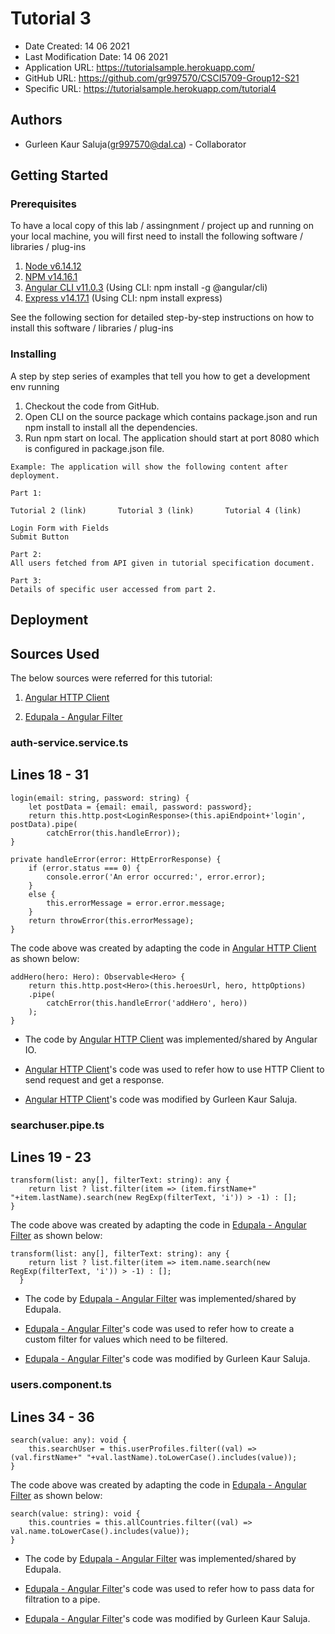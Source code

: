 # Tutorial 3

* Date Created: 14 06 2021
* Last Modification Date: 14 06 2021
* Application URL: https://tutorialsample.herokuapp.com/
* GitHub URL: https://github.com/gr997570/CSCI5709-Group12-S21
* Specific URL: https://tutorialsample.herokuapp.com/tutorial4

## Authors

* Gurleen Kaur Saluja(gr997570@dal.ca) - Collaborator

## Getting Started

### Prerequisites

To have a local copy of this lab / assingnment / project up and running on your local machine, you will first need to install the following software / libraries / plug-ins

1. [Node v6.14.12](https://nodejs.org/en/)
2. [NPM v14.16.1](https://nodejs.org/en/)
3. [Angular CLI v11.0.3](https://angular.io/guide/setup-local) (Using CLI: npm install -g @angular/cli)
4. [Express v14.17.1](https://www.npmjs.com/package/express)  (Using CLI: npm install express)

See the following section for detailed step-by-step instructions on how to install this software / libraries / plug-ins

### Installing

A step by step series of examples that tell you how to get a development env running

1. Checkout the code from GitHub.
2. Open CLI on the source package which contains package.json and run npm install to install all the dependencies.	
3. Run npm start on local. The application should start at port 8080 which is configured in package.json file.

```
Example: The application will show the following content after deployment.

Part 1:

Tutorial 2 (link)		Tutorial 3 (link)		Tutorial 4 (link)

Login Form with Fields
Submit Button

Part 2:
All users fetched from API given in tutorial specification document.

Part 3:
Details of specific user accessed from part 2.
```

## Deployment

## Sources Used

The below sources were referred for this tutorial:

1. [Angular HTTP Client](https://angular.io/guide/http)

2. [Edupala - Angular Filter](https://edupala.com/how-to-implement-an-angular-search-filter-in-angular/)

### auth-service.service.ts
Lines 18 - 31
---------------

```
login(email: string, password: string) {
	let postData = {email: email, password: password};
	return this.http.post<LoginResponse>(this.apiEndpoint+'login', postData).pipe(
		catchError(this.handleError));
}

private handleError(error: HttpErrorResponse) {
	if (error.status === 0) {
		console.error('An error occurred:', error.error);
	}
	else {
		this.errorMessage = error.error.message;
	}
	return throwError(this.errorMessage);
}
```

The code above was created by adapting the code in [Angular HTTP Client](https://angular.io/guide/http) as shown below: 

```
addHero(hero: Hero): Observable<Hero> {
	return this.http.post<Hero>(this.heroesUrl, hero, httpOptions)
	.pipe(
		catchError(this.handleError('addHero', hero))
	);
}
```

- The code by [Angular HTTP Client](https://angular.io/guide/http) was implemented/shared by Angular IO.

- [Angular HTTP Client](https://angular.io/guide/http)'s code was used to refer how to use HTTP Client to send request and get a response.

- [Angular HTTP Client](https://angular.io/guide/http)'s code was modified by Gurleen Kaur Saluja.

### searchuser.pipe.ts
Lines 19 - 23
---------------

```
transform(list: any[], filterText: string): any {
	return list ? list.filter(item => (item.firstName+" "+item.lastName).search(new RegExp(filterText, 'i')) > -1) : [];
}
```

The code above was created by adapting the code in [Edupala - Angular Filter](https://edupala.com/how-to-implement-an-angular-search-filter-in-angular/) as shown below: 

```
transform(list: any[], filterText: string): any {
    return list ? list.filter(item => item.name.search(new RegExp(filterText, 'i')) > -1) : [];
  }
```

- The code by [Edupala - Angular Filter](https://edupala.com/how-to-implement-an-angular-search-filter-in-angular/) was implemented/shared by Edupala.

- [Edupala - Angular Filter](https://edupala.com/how-to-implement-an-angular-search-filter-in-angular/)'s code was used to refer how to create a custom filter for values which need to be filtered.

- [Edupala - Angular Filter](https://edupala.com/how-to-implement-an-angular-search-filter-in-angular/)'s code was modified by Gurleen Kaur Saluja.

### users.component.ts
Lines 34 - 36
---------------

```
search(value: any): void {
	this.searchUser = this.userProfiles.filter((val) => (val.firstName+" "+val.lastName).toLowerCase().includes(value));
}
```

The code above was created by adapting the code in [Edupala - Angular Filter](https://edupala.com/how-to-implement-an-angular-search-filter-in-angular/) as shown below: 

```
search(value: string): void {
	this.countries = this.allCountries.filter((val) => val.name.toLowerCase().includes(value));
}
```

- The code by [Edupala - Angular Filter](https://edupala.com/how-to-implement-an-angular-search-filter-in-angular/) was implemented/shared by Edupala.

- [Edupala - Angular Filter](https://edupala.com/how-to-implement-an-angular-search-filter-in-angular/)'s code was used to refer how to pass data for filtration to a pipe.

- [Edupala - Angular Filter](https://edupala.com/how-to-implement-an-angular-search-filter-in-angular/)'s code was modified by Gurleen Kaur Saluja.